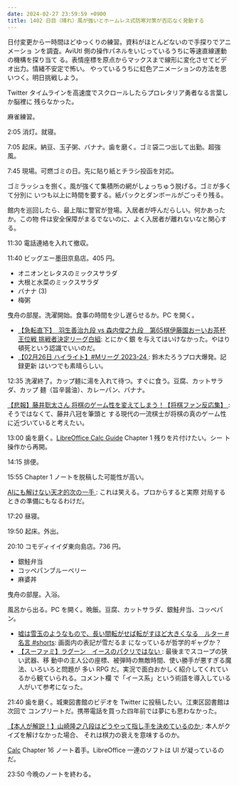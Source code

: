 ```yaml
---
date: 2024-02-27 23:59:59 +0900
title: 1402 日目（晴れ）風が強いとホームレス式防寒対策が否応なく発動する
---
```


日付変更から一時間ほどゆっくりの練習。資料がほとんどないので手探りでアニメーショ
ンを調査。AviUtl 側の操作パネルをいじっているうちに等速直線運動の機構を探り当て
る。表情座標を原点からマックスまで線形に変化させてビデオ出力。情緒不安定で怖い。
やっているうちに虹色アニメーションの方法を思いつく。明日挑戦しよう。

Twitter タイムラインを高速度でスクロールしたらプロレタリア勇者なる言葉しか脳裡に
残らなかった。

麻雀練習。

2:05 消灯。就寝。

7:05 起床。納豆、玉子粥、バナナ。歯を磨く。ゴミ袋二つ出して出勤。超強風。

7:45 現場。可燃ゴミの日。先に貼り紙とチラシ投函を対応。

ゴミラッシュを捌く。風が強くて集積所の網がしょっちゅう脱げる。ゴミが多くて分別に
いつも以上に時間を要する。紙パックとダンボールがごっそり残る。

館内を巡回したら、最上階に警官が登場。入居者が呼んだらしい。何かあったか。この物
件は安全保障がまるでないのに、よく入居者が離れないなと関心する。

11:30 電話連絡を入れて撤収。

11:40 ビッグエー墨田京島店。405 円。

* オニオンとレタスのミックスサラダ
* 大根と水菜のミックスサラダ
* バナナ (3)
* 梅粥

曳舟の部屋。洗濯開始。食事の時間を少し遅らせるか。PC を開く。

* [【急転直下】　羽生善治九段 vs 森内俊之九段　第65棋伊藤園おーいお茶杯王位戦
  挑戦者決定リーグ白組](https://www.youtube.com/watch?v=W5f8eq2qsCA): とにかく銀
  を与えてはいけなかった。やはり頓死という認識でいいのだ。
* [【02月26日 ハイライト】#Mリーグ 2023-24
  ](https://www.youtube.com/watch?v=td86gjEQ1_Q): 鈴木たろうプロ大爆発。記録更新
  はいつでも素晴らしい。

12:35 洗濯終了。カップ麺に湯を入れて待つ。すぐに食う。豆腐、カットサラダ、カップ
麺（旨辛醤油）、カレーパン、バナナ。

[【悲報】藤井聡太さん 将棋のゲーム性を変えてしまう！【将棋ファン反応集】
](https://www.youtube.com/watch?v=0r7LWoosmgg): そうではなくて、藤井八冠を筆頭と
する現代の一流棋士が将棋の真のゲーム性に近づいていると考えたい。

13:00 歯を磨く。[LibreOffice Calc Guide][Calc] Chapter 1 残りを片付けたい。シー
ト操作から再開。

14:15 排便。

15:55 Chapter 1 ノートを脱稿した可能性が高い。

[AIにも解けない天才的次の一手
](https://www.youtube.com/watch?v=WZNzaKc6xwo): これは笑える。プロからすると実際
対局するときの準備にもなるわけだ。

17:20 昼寝。

19:50 起床。外出。

20:10 コモディイイダ東向島店。736 円。

* 銀鮭弁当
* コッペパンブルーベリー
* 麻婆丼

曳舟の部屋。入浴。

風呂から出る。PC を開く。晩飯。豆腐、カットサラダ、銀鮭弁当、コッペパン。

* [嘘は雪玉のようなもので、長い間転がせば転がすほど大きくなる　ルター #名言
  #shorts](https://www.youtube.com/watch?v=6uWq-srBZp4): 画面内の表記が雪だるま
  になっているが哲学的ギャグか？
* [【スーファミ】ラグーン　イースのパクリではない
  ](https://www.youtube.com/watch?v=aTvbsu9aMP0): 最後までスコープの狭い武器、移
  動中の主人公の座標、被弾時の無敵時間、使い勝手が悪すぎる魔法、いろいろと問題が
  多い RPG だ。実況で面白おかしく紹介してくれているから観ていられる。コメント欄
  で「イース系」という術語を導入している人がいて参考になった。

21:40 歯を磨く。城東図書館のビデオを Twitter に投稿したい。江東区図書館は次回で
コンプリートだ。携帯電話を買った四年前では夢にも思わなかった。

[【本人が解説！】山崎隆之八段はどうやって指し手を決めているのか
](https://www.youtube.com/watch?v=szLj_djgs8U): 本人がクイズを解けなかった場合、
それは棋力の衰えを意味するのか。

[Calc] Chapter 16 ノート着手。LibreOffice 一連のソフトは UI が凝っているのだ。

23:50 今晩のノートを終わる。

[Calc]: https://documentation.libreoffice.org/en/english-documentation/calc/
